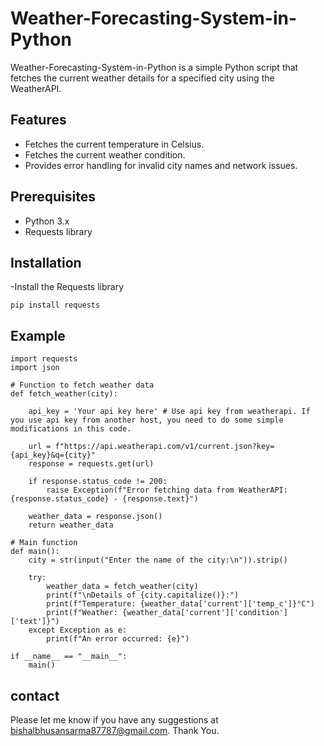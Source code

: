 # Weather-Forecasting-System-in-Python

Weather-Forecasting-System-in-Python is a simple Python script that fetches the current weather details for a specified city using the WeatherAPI.

## Features

- Fetches the current temperature in Celsius.
- Fetches the current weather condition.
- Provides error handling for invalid city names and network issues.

## Prerequisites

- Python 3.x
- Requests library

## Installation
-Install the Requests library
```
pip install requests
```

## Example
```
import requests
import json

# Function to fetch weather data
def fetch_weather(city):
    
    api_key = 'Your api key here' # Use api key from weatherapi. If you use api key from another host, you need to do some simple modifications in this code.
        
    url = f"https://api.weatherapi.com/v1/current.json?key={api_key}&q={city}"
    response = requests.get(url)

    if response.status_code != 200:
        raise Exception(f"Error fetching data from WeatherAPI: {response.status_code} - {response.text}")

    weather_data = response.json()
    return weather_data

# Main function
def main():
    city = str(input("Enter the name of the city:\n")).strip()
    
    try:
        weather_data = fetch_weather(city)
        print(f"\nDetails of {city.capitalize()}:")
        print(f"Temperature: {weather_data['current']['temp_c']}°C")
        print(f"Weather: {weather_data['current']['condition']['text']}")
    except Exception as e:
        print(f"An error occurred: {e}")

if __name__ == "__main__":
    main()
```
## contact
Please let me know if you have any suggestions at bishalbhusansarma87787@gmail.com. Thank You.
